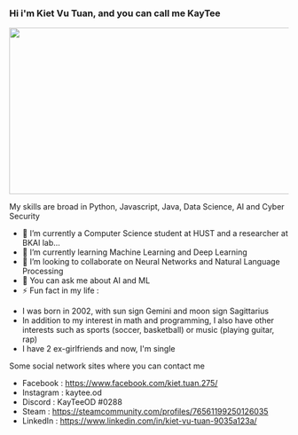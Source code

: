 ### Hi i'm Kiet Vu Tuan, and you can call me KayTee

<div align="center">
  <img src="https://media.giphy.com/media/dWesBcTLavkZuG35MI/giphy.gif" width="600" height="300"/>
</div>

My skills are broad in Python, Javascript, Java, Data Science, AI and Cyber Security
- 🔭 I’m currently a Computer Science student at HUST and a researcher at BKAI lab...
- 🌱 I’m currently learning Machine Learning and Deep Learning 
- 👯 I’m looking to collaborate on Neural Networks and Natural Language Processing
- 💬 You can ask me about AI and ML
- ⚡ Fun fact in my life : 
+ I was born in 2002, with sun sign Gemini and moon sign Sagittarius
+ In addition to my interest in math and programming, I also have other interests such as sports (soccer, basketball) or music (playing guitar, rap)
+ I have 2 ex-girlfriends and now, I'm single 

Some social network sites where you can contact me
+ Facebook : https://www.facebook.com/kiet.tuan.275/
+ Instagram : kaytee.od
+ Discord : KayTeeOD #0288
+ Steam : https://steamcommunity.com/profiles/76561199250126035
+ LinkedIn : https://www.linkedin.com/in/kiet-vu-tuan-9035a123a/
